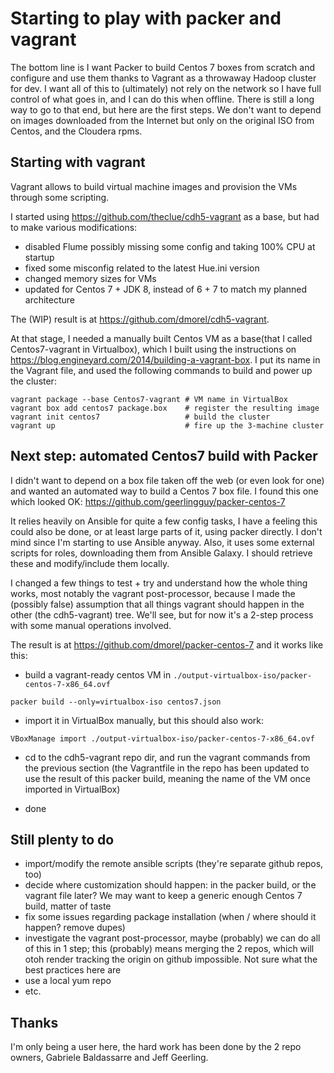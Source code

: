 # Starting to play with packer and vagrant

The bottom line is I want Packer to build Centos 7 boxes from scratch and
configure and use them thanks to Vagrant as a throwaway Hadoop cluster for dev.
I want all of this to (ultimately) not rely on the network so I have full
control of what goes in, and I can do this when offline. There is still a long
way to go to that end, but here are the first steps. We don't want to depend on
images downloaded from the Internet but only on the original ISO from Centos,
and the Cloudera rpms.

## Starting with vagrant

Vagrant allows to build virtual machine images and provision the VMs through
some scripting.

I started using <https://github.com/theclue/cdh5-vagrant> as a base, but had to
  make various modifications:

- disabled Flume possibly missing some config and taking 100% CPU at startup
- fixed some misconfig related to the latest Hue.ini version
- changed memory sizes for VMs
- updated for Centos 7 + JDK 8, instead of 6 + 7 to match my planned
  architecture

The (WIP) result is at <https://github.com/dmorel/cdh5-vagrant>.

At that stage, I needed a manually built Centos VM as a base(that I called
Centos7-vagrant in Virtualbox), which I built using the instructions on
<https://blog.engineyard.com/2014/building-a-vagrant-box>. I put its name in
the Vagrant file, and used the following commands to build and power up the
cluster:

```
vagrant package --base Centos7-vagrant # VM name in VirtualBox
vagrant box add centos7 package.box    # register the resulting image
vagrant init centos7                   # build the cluster
vagrant up                             # fire up the 3-machine cluster
```

## Next step: automated Centos7 build with Packer

I didn't want to depend on a box file taken off the web (or even look for one)
and wanted an automated way to build a Centos 7 box file. I found this one which
looked OK: <https://github.com/geerlingguy/packer-centos-7>

It relies heavily on Ansible for quite a few config tasks, I have a feeling
this could also be done, or at least large parts of it, using packer directly.
I don't mind since I'm starting to use Ansible anyway. Also, it uses some
external scripts for roles, downloading them from Ansible Galaxy. I should
retrieve these and modify/include them locally.

I changed a few things to test + try and understand how the whole thing works,
most notably the vagrant post-processor, because I made the (possibly false)
assumption that all things vagrant should happen in the other (the
cdh5-vagrant) tree. We'll see, but for now it's a 2-step process with some
manual operations involved.

The result is at <https://github.com/dmorel/packer-centos-7> and it works like
this:

- build a vagrant-ready centos VM in
  `./output-virtualbox-iso/packer-centos-7-x86_64.ovf`
```
packer build --only=virtualbox-iso centos7.json 
```

- import it in VirtualBox manually, but this should also work:
```
VBoxManage import ./output-virtualbox-iso/packer-centos-7-x86_64.ovf
```

- cd to the cdh5-vagrant repo dir, and run the vagrant commands from the
  previous section (the Vagrantfile in the repo has been updated to use the 
  result of this packer build, meaning the name of the VM once imported in 
  VirtualBox)

- done

## Still plenty to do

- import/modify the remote ansible scripts (they're separate github repos,
  too)
- decide where customization should happen: in the packer build, or the vagrant
  file later? We may want to keep a generic enough Centos 7 build, matter of
  taste
- fix some issues regarding package installation (when / where should it
  happen? remove dupes)
- investigate the vagrant post-processor, maybe (probably) we can do all of
  this in 1 step; this (probably) means merging the 2 repos, which will otoh
  render tracking the origin on github impossible. Not sure what the best
  practices here are
- use a local yum repo
- etc.

## Thanks

I'm only being a user here, the hard work has been done by the 2 repo owners,
Gabriele Baldassarre and Jeff Geerling.

